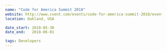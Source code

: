 ```yaml
---
name: "Code for America Summit 2018"
website: http://www.cvent.com/events/code-for-america-summit-2018/event-summary-e12d85b157b94d69b80d8911cc641d36.aspx
location: Oakland, USA

date_start: 2018-05-30
date_end:   2018-06-01

tags: Developers
---
```

